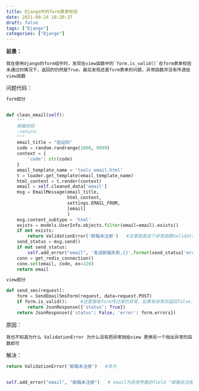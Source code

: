 ```yaml
---
title: Django中的form表单校验 
date: 2021-09-24 18:20:37 
draft: false
tags: ["Django"] 
categories: ["Django"] 
---
```


**前景：**

``我在使用django的form组件时，发现在view函数中的`form.is_valid()`在form表单校验未通过的情况下，返回的仍然是True，最后发现还是form表单的问题，异常函数并没有传递给view函数``

问题代码：

```python
form部分


def clean_email(self):
    """
    邮箱校验
    :return:
    """
    email_title = "验证码"
    code = random.randrange(1000, 9999)
    context = {
        'code': str(code)
    }
    email_template_name = 'tools_email.html'
    t = loader.get_template(email_template_name)
    html_content = t.render(context)
    email = self.cleaned_data['email']
    msg = EmailMessage(email_title,  
                       html_content,  
                       settings.EMAIL_FROM,  
                       [email]
                       )
    msg.content_subtype = 'html'
    exists = models.UserInfo.objects.filter(email=email).exists()
    if not exists:
        return ValidationError('邮箱未注册')   #注意就是这个异常函数ValidationError，没有将异常传给view
    send_status = msg.send()
    if not send_status:
        self.add_error("email", '发送邮箱失败,{}'.format(send_status['errmsg']))
    conn = get_redis_connection()
    conn.set(email, code, ex=120)
    return email
```

```python
view部分

def send_sms(request):
    form = SendEmailSmsForm(request, data=request.POST)
    if form.is_valid():     #这里接收form传过来的异常，如果有异常则返回false，反之true
        return JsonResponse({'status': True})
    return JsonResponse({'status': False, 'error': form.errors})
```


原因：

``我也不知道为什么 ValidationError 为什么没有把异常抛给view 更换另一个抛出异常的函数即可``


解决：
```python
return ValidationError('邮箱未注册')   #改为


self.add_error("email", "邮箱未注册")   # email为异常参数的field "邮箱未注册" 为报错文案

```
